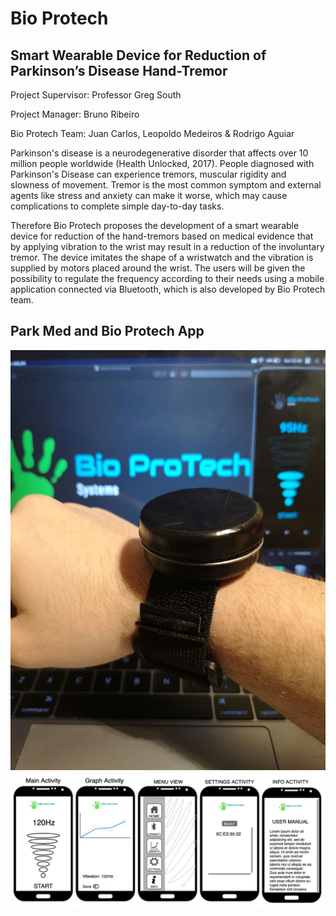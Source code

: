 # Bio Protech 
## Smart Wearable Device for Reduction of Parkinson’s Disease Hand-Tremor

Project Supervisor: Professor Greg South

Project Manager: Bruno Ribeiro

Bio Protech Team:  Juan Carlos, Leopoldo Medeiros & Rodrigo Aguiar


Parkinson's disease is a neurodegenerative disorder that affects over 10 million people worldwide (Health Unlocked, 2017). People diagnosed with Parkinson's Disease can experience tremors, muscular rigidity and slowness of movement. Tremor is the most common symptom and external agents like stress and anxiety can make it worse, which may cause complications to complete simple day-to-day tasks.

Therefore Bio Protech proposes the development of a smart wearable device for reduction of the hand-tremors based on medical evidence that by applying vibration to the wrist may result in a reduction of the involuntary tremor. The device imitates the shape of a wristwatch and the vibration is supplied by motors placed around the wrist. The users will be given the possibility to regulate the frequency according to their needs using a mobile application connected via Bluetooth, which is also developed by Bio Protech team.

## Park Med and Bio Protech App

![Prototype](img-1.jpg)
![User Interface](img-2.png)

